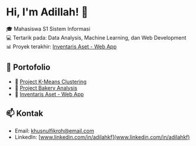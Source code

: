 # Hi, I'm Adillah! 👋

🎓 Mahasiswa S1 Sistem Informasi  
💻 Tertarik pada: Data Analysis, Machine Learning, dan Web Development  
📊 Proyek terakhir: [Inventaris Aset - Web App](https://github.com/AdilahKf/inventaris-aset)

## 📌 Portofolio
- 📁 [Project K-Means Clustering](https://github.com/AdilahKf/clustering-project)
- 📁 [Project Bakery Analysis](https://github.com/AdilahKf/bakery-analysis)
- 📁 [Inventaris Aset - Web App](https://github.com/AdilahKf/inventaris-aset)

## 📫 Kontak
- Email: khusnulfikroh@email.com
- LinkedIn: [www.linkedin.com/in/adilahkf](www.linkedin.com/in/adilahkf)
